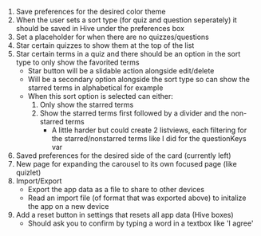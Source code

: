 1. Save preferences for the desired color theme
1. When the user sets a sort type (for quiz and question seperately) it should be saved in Hive under the preferences box
1. Set a placeholder for when there are no quizzes/questions
1. Star certain quizzes to show them at the top of the list
1. Star certain terms in a quiz and there should be an option in the sort type to only show the favorited terms
	- Star button will be a slidable action alongside edit/delete
	- Will be a secondary option alongside the sort type so can show the starred terms in alphabetical for example
	- When this sort option is selected can either:
		1) Only show the starred terms
		2) Show the starred terms first followed by a divider and the non-starred terms
			- A little harder but could create 2 listviews, each filtering for the starred/nonstarred terms like I did for the questionKeys var
1. Saved preferences for the desired side of the card (currently left)
1. New page for expanding the carousel to its own focused page (like quizlet)
1. Import/Export
	- Export the app data as a file to share to other devices
	- Read an import file (of format that was exported above) to initalize the app on a new device
1. Add a reset button in settings that resets all app data (Hive boxes)
	- Should ask you to confirm by typing a word in a textbox like 'I agree'
